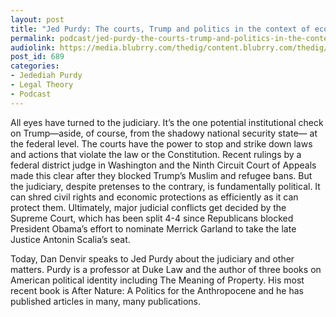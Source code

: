 ```yaml
---
layout: post
title: "Jed Purdy: The courts, Trump and politics in the context of ecological crisis"
permalink: podcast/jed-purdy-the-courts-trump-and-politics-in-the-context-of-ecological-crisis
audiolink: https://media.blubrry.com/thedig/content.blubrry.com/thedig/The_Dig_-_EP12-_Purdy.mp3
post_id: 689
categories: 
- Jedediah Purdy
- Legal Theory
- Podcast
---
```


All eyes have turned to the judiciary. It’s the one potential institutional check on Trump—aside, of course, from the shadowy national security state— at the federal level. The courts have the power to stop and strike down laws and actions that violate the law or the Constitution. Recent rulings by a federal district judge in Washington and the Ninth Circuit Court of Appeals made this clear after they blocked Trump’s Muslim and refugee bans. But the judiciary, despite pretenses to the contrary, is fundamentally political. It can shred civil rights and economic protections as efficiently as it can protect them. Ultimately, major judicial conflicts get decided by the Supreme Court, which has been split 4-4 since Republicans blocked President Obama’s effort to nominate Merrick Garland to take the late Justice Antonin Scalia’s seat.
 
Today, Dan Denvir speaks to Jed Purdy about the judiciary and other matters. Purdy is a professor at Duke Law and the author of three books on American political identity including The Meaning of Property. His most recent book is After Nature: A Politics for the Anthropocene and he has published articles in many, many publications.
